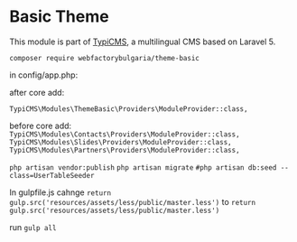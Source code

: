 # Basic Theme

This module is part of [TypiCMS](https://github.com/TypiCMS/Base), a multilingual CMS based on Laravel 5.  


```composer require webfactorybulgaria/theme-basic```

in config/app.php:

after core add:

```TypiCMS\Modules\ThemeBasic\Providers\ModuleProvider::class,```

before core add:
```TypiCMS\Modules\Contacts\Providers\ModuleProvider::class,```
```TypiCMS\Modules\Slides\Providers\ModuleProvider::class,```
```TypiCMS\Modules\Partners\Providers\ModuleProvider::class,```



```php artisan vendor:publish```
```php artisan migrate```
```#php artisan db:seed --class=UserTableSeeder```

In gulpfile.js
cahnge 
```return gulp.src('resources/assets/less/public/master.less')```
to 
```return gulp.src('resources/assets/less/public/master.less')```

run ```gulp all```
